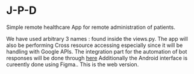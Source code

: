 # J-P-D
Simple remote healthcare App for remote administration of patients.

We have used arbitrary 3 names : found inside the views.py.
The app will also be performing Cross resource accessing especially since it will be handling with Google APIs.
The integration part for the automation of bot responses will be done through [here](https://interfaces.zapier.com)
Additionally the Android interface is cureently done using Figma..
This is the web version.

